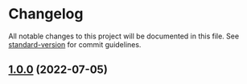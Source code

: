 # Changelog

All notable changes to this project will be documented in this file. See [standard-version](https://github.com/conventional-changelog/standard-version) for commit guidelines.

## [1.0.0](https://github.com/bsorrentino/OfficeScripts-CLI/compare/v0.3.0...v1.0.0) (2022-07-05)
